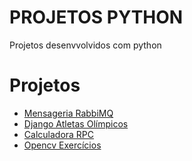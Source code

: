 # PROJETOS PYTHON
Projetos desenvvolvidos com python

# Projetos

- [Mensageria RabbiMQ](https://github.com/abelsco/simple-message-exemple)
- [Django Atletas Olímpicos](https://github.com/abelsco/django-rest-athlete)
- [Calculadora RPC](https://github.com/abelsco/PyRpcExemple)
- [Opencv Exercícios](https://github.com/abelsco/PyExerciciosOpencv)

